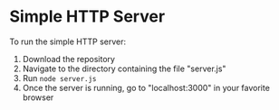 # Simple HTTP Server

To run the simple HTTP server:<br>
1. Download the repository<br>
2. Navigate to the directory containing the file "server.js"<br>
3. Run <code>node server.js</code><br>
4. Once the server is running, go to "localhost:3000" in your favorite browser